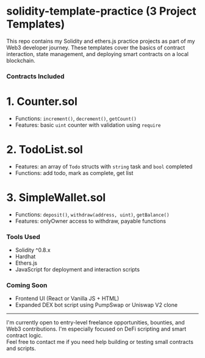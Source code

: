 # solidity-template-practice (3 Project Templates)

This repo contains my Solidity and ethers.js practice projects as part of my Web3 developer journey. These templates cover the basics of contract interaction, state management, and deploying smart contracts on a local blockchain.

### Contracts Included

# 1. Counter.sol
- Functions: `increment()`, `decrement()`, `getCount()`
- Features: basic `uint` counter with validation using `require`

# 2. TodoList.sol
- Features: an array of `Todo` structs with `string` task and `bool` completed
- Functions: add todo, mark as complete, get list

# 3. SimpleWallet.sol
- Functions: `deposit()`, `withdraw(address, uint)`, `getBalance()`
- Features: onlyOwner access to withdraw, payable functions

###  Tools Used
- Solidity ^0.8.x
- Hardhat
- Ethers.js
- JavaScript for deployment and interaction scripts

###  Coming Soon
- Frontend UI (React or Vanilla JS + HTML)
- Expanded DEX bot script using PumpSwap or Uniswap V2 clone

---

I'm currently open to entry-level freelance opportunities, bounties, and Web3 contributions. I'm especially focused on DeFi scripting and smart contract logic.  
Feel free to contact me if you need help building or testing small contracts and scripts.
